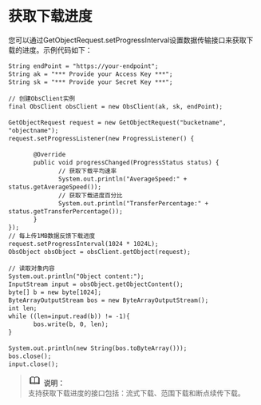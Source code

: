 # 获取下载进度<a name="obs_21_0704"></a>

您可以通过GetObjectRequest.setProgressInterval设置数据传输接口来获取下载的进度。示例代码如下：

```
String endPoint = "https://your-endpoint";
String ak = "*** Provide your Access Key ***";
String sk = "*** Provide your Secret Key ***";

// 创建ObsClient实例
final ObsClient obsClient = new ObsClient(ak, sk, endPoint);

GetObjectRequest request = new GetObjectRequest("bucketname", "objectname");
request.setProgressListener(new ProgressListener() {
       
       @Override
       public void progressChanged(ProgressStatus status) {
              // 获取下载平均速率
              System.out.println("AverageSpeed:" + status.getAverageSpeed());
              // 获取下载进度百分比
              System.out.println("TransferPercentage:" + status.getTransferPercentage());
       }
});
// 每上传1MB数据反馈下载进度
request.setProgressInterval(1024 * 1024L);
ObsObject obsObject = obsClient.getObject(request);

// 读取对象内容
System.out.println("Object content:");
InputStream input = obsObject.getObjectContent();
byte[] b = new byte[1024];
ByteArrayOutputStream bos = new ByteArrayOutputStream(); 
int len;
while ((len=input.read(b)) != -1){
       bos.write(b, 0, len);
}
 
System.out.println(new String(bos.toByteArray()));
bos.close();
input.close();
```

>![](public_sys-resources/icon-note.gif) **说明：**   
>支持获取下载进度的接口包括：流式下载、范围下载和断点续传下载。  

